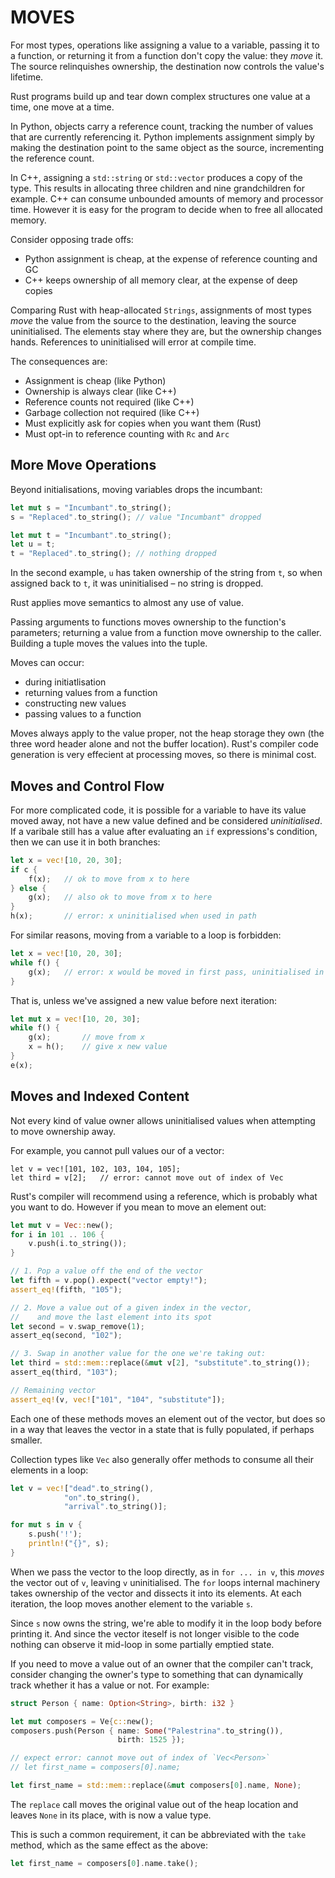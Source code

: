 # MOVES

For most types, operations like assigning a value to a variable, passing it
to a function, or returning it from a function don't copy the value: they
_move_ it. The source relinquishes ownership, the destination now controls
the value's lifetime.

Rust programs build up and tear down complex structures one value at a time,
one move at a time.

In Python, objects carry a reference count, tracking the number of values that
are currently referencing it. Python implements assignment simply by making
the destination point to the same object as the source, incrementing the
reference count.

In C++, assigning a `std::string` or `std::vector` produces a copy of the type.
This results in allocating three children and nine grandchildren for example.
C++ can consume unbounded amounts of memory and processor time. However it is
easy for the program to decide when to free all allocated memory.

Consider opposing trade offs:
- Python assignment is cheap, at the expense of reference counting and GC
- C++ keeps ownership of all memory clear, at the expense of deep copies

Comparing Rust with heap-allocated `Strings`, assignments of most types _move_
the value from the source to the destination, leaving the source uninitialised.
The elements stay where they are, but the ownership changes hands. References
to uninitialised will error at compile time.

The consequences are:
- Assignment is cheap (like Python)
- Ownership is always clear (like C++)
- Reference counts not required (like C++)
- Garbage collection not required (like C++)
- Must explicitly ask for copies when you want them (Rust)
- Must opt-in to reference counting with `Rc` and `Arc`

## More Move Operations

Beyond initialisations, moving variables drops the incumbant:

```rust
let mut s = "Incumbant".to_string();
s = "Replaced".to_string(); // value "Incumbant" dropped 

let mut t = "Incumbant".to_string();
let u = t;
t = "Replaced".to_string(); // nothing dropped
```

In the second example, `u` has taken ownership of the string from `t`, so
when assigned back to `t`, it was uninitialised – no string is dropped.

Rust applies move semantics to almost any use of value.

Passing arguments to functions moves ownership to the function's parameters;
returning a value from a function move ownership to the caller. Building a
tuple moves the values into the tuple.

Moves can occur:
- during initiatlisation
- returning values from a function
- constructing new values
- passing values to a function

Moves always apply to the value proper, not the heap storage they own (the 
three word header alone and not the buffer location). Rust's compiler code
generation is very effecient at processing moves, so there is minimal cost.

## Moves and Control Flow

For more complicated code, it is possible for a variable to have its value
moved away, not have a new value defined and be considered _uninitialised_.
If a varibale still has a value after evaluating an `if` expressions's
condition, then we can use it in both branches:

```rust
let x = vec![10, 20, 30];
if c {
    f(x);   // ok to move from x to here
} else {
    g(x);   // also ok to move from x to here
}
h(x);       // error: x uninitialised when used in path
```

For similar reasons, moving from a variable to a loop is forbidden:

```rust
let x = vec![10, 20, 30];
while f() {
    g(x);   // error: x would be moved in first pass, uninitialised in second
}
```
That is, unless we've assigned a new value before next iteration:

```rust
let mut x = vec![10, 20, 30];
while f() {
    g(x);       // move from x
    x = h();    // give x new value
}
e(x);
```

## Moves and Indexed Content

Not every kind of value owner allows uninitialised values when attempting to
move ownership away.

For example, you cannot pull values our of a vector:

```
let v = vec![101, 102, 103, 104, 105];
let third = v[2];   // error: cannot move out of index of Vec
```

Rust's compiler will recommend using a reference, which is probably what you
want to do. However if you mean to move an element out:

```rust
let mut v = Vec::new();
for i in 101 .. 106 {
    v.push(i.to_string());
}

// 1. Pop a value off the end of the vector
let fifth = v.pop().expect("vector empty!");
assert_eq!(fifth, "105");

// 2. Move a value out of a given index in the vector,
//    and move the last element into its spot
let second = v.swap_remove(1);
assert_eq(second, "102");

// 3. Swap in another value for the one we're taking out:
let third = std::mem::replace(&mut v[2], "substitute".to_string());
assert_eq(third, "103");

// Remaining vector
assert_eq!(v, vec!["101", "104", "substitute"]);
```

Each one of these methods moves an element out of the vector, but does so
in a way that leaves the vector in a state that is fully populated, if
perhaps smaller.

Collection types like `Vec` also generally offer methods to consume all
their elements in a loop:

```rust
let v = vec!["dead".to_string(),
            "on".to_string(),
            "arrival".to_string()];

for mut s in v {
    s.push('!');
    println!("{}", s);
}
```

When we pass the vector to the loop directly, as in `for ... in v`, this
_moves_ the vector out of `v`, leaving `v` uninitialised. The `for` loops
internal machinery takes ownership of the vector and dissects it into its
elements. At each iteration, the loop moves another element to the
variable `s`.

Since `s` now owns the string, we're able to modify it in the loop body before
printing it. And since the vector iteself is not longer visible to the code
nothing can observe it mid-loop in some partially emptied state.

If you need to move a value out of an owner that the compiler can't track,
consider changing the owner's type to something that can dynamically track
whether it has a value or not. For example:

```rust
struct Person { name: Option<String>, birth: i32 }

let mut composers = Ve{c::new();
composers.push(Person { name: Some("Palestrina".to_string()),
                        birth: 1525 });

// expect error: cannot move out of index of `Vec<Person>`
// let first_name = composers[0].name;

let first_name = std::mem::replace(&mut composers[0].name, None);
```

The `replace` call moves the original value out of the heap location and
leaves `None` in its place, with is now a value type.

This is such a common requirement, it can be abbreviated with the `take`
method, which as the same effect as the above:

```rust
let first_name = composers[0].name.take();
```
